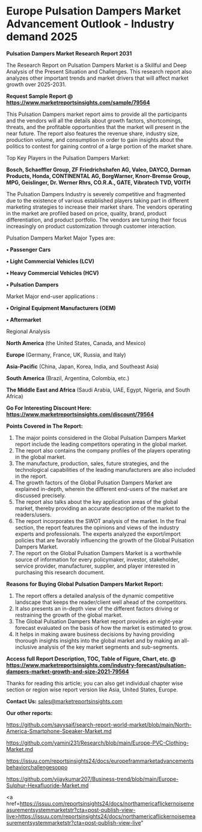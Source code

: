 # Europe Pulsation Dampers Market Advancement Outlook - Industry demand 2025

<strong>Pulsation Dampers Market Research Report 2031</strong>

The Research Report on Pulsation Dampers Market is a Skillful and Deep Analysis of the Present Situation and Challenges. This research report also analyzes other important trends and market drivers that will affect market growth over 2025-2031.

<strong>Request Sample Report @ <a href=https://www.marketreportsinsights.com/sample/79564>https://www.marketreportsinsights.com/sample/79564</a></strong>

This Pulsation Dampers market report aims to provide all the participants and the vendors will all the details about growth factors, shortcomings, threats, and the profitable opportunities that the market will present in the near future. The report also features the revenue share, industry size, production volume, and consumption in order to gain insights about the politics to contest for gaining control of a large portion of the market share.

Top Key Players in the Pulsation Dampers Market:

<strong>Bosch, Schaeffler Group, ZF Friedrichshafen AG, Valeo, DAYCO, Dorman Products, Honda, CONTINENTAL AG, BorgWarner, Knorr-Bremse Group, MPG, Geislinger, Dr. Werner Rhrs, CO.R.A., GATE, Vibratech TVD, VOITH</strong>

The Pulsation Dampers Industry is severely competitive and fragmented due to the existence of various established players taking part in different marketing strategies to increase their market share. The vendors operating in the market are profiled based on price, quality, brand, product differentiation, and product portfolio. The vendors are turning their focus increasingly on product customization through customer interaction.

Pulsation Dampers Market Major Types are:

<strong>• Passenger Cars

• Light Commercial Vehicles (LCV)

• Heavy Commercial Vehicles (HCV)

• Pulsation Dampers</strong>

Market Major end-user applications :

<strong>• Original Equipment Manufacturers (OEM)

• Aftermarket</strong>

Regional Analysis

</u><strong><b>North America</b></strong> (the United States, Canada, and Mexico)

<strong><b>Europe </b></strong>(Germany, France, UK, Russia, and Italy)

<strong><b>Asia-Pacific</b></strong> (China, Japan, Korea, India, and Southeast Asia)

<strong><b>South America</b></strong> (Brazil, Argentina, Colombia, etc.)

<strong><b>The Middle East and Africa</b></strong> (Saudi Arabia, UAE, Egypt, Nigeria, and South Africa)

<strong>Go For Interesting Discount Here: <a href=https://www.marketreportsinsights.com/discount/79564>https://www.marketreportsinsights.com/discount/79564</a></strong>

<strong>Points Covered in The Report:</strong>
<ol>
  <li>The major points considered in the Global Pulsation Dampers Market report include the leading competitors operating in the global market.</li>
  <li>The report also contains the company profiles of the players operating in the global market.</li>
  <li>The manufacture, production, sales, future strategies, and the technological capabilities of the leading manufacturers are also included in the report.</li>
  <li>The growth factors of the Global Pulsation Dampers Market are explained in-depth, wherein the different end-users of the market are discussed precisely.</li>
  <li>The report also talks about the key application areas of the global market, thereby providing an accurate description of the market to the readers/users.</li>
  <li>The report incorporates the SWOT analysis of the market. In the final section, the report features the opinions and views of the industry experts and professionals. The experts analyzed the export/import policies that are favorably influencing the growth of the Global Pulsation Dampers Market.</li>
  <li>The report on the Global Pulsation Dampers Market is a worthwhile source of information for every policymaker, investor, stakeholder, service provider, manufacturer, supplier, and player interested in purchasing this research document.</li>
</ol>
<strong>Reasons for Buying Global Pulsation Dampers Market Report:</strong>

<ol>
  <li>The report offers a detailed analysis of the dynamic competitive landscape that keeps the reader/client well ahead of the competitors.</li>
  <li>It also presents an in-depth view of the different factors driving or restraining the growth of the global market.</li>
  <li>The Global Pulsation Dampers Market report provides an eight-year forecast evaluated on the basis of how the market is estimated to grow.</li>
  <li>It helps in making aware business decisions by having providing thorough insights insights into the global market and by making an all-inclusive analysis of the key market segments and sub-segments.</li>
</ol>
<strong>Access full Report Description, TOC, Table of Figure, Chart, etc. @ <a href=https://www.marketreportsinsights.com/industry-forecast/pulsation-dampers-market-growth-and-size-2021-79564>https://www.marketreportsinsights.com/industry-forecast/pulsation-dampers-market-growth-and-size-2021-79564</a></strong>


Thanks for reading this article; you can also get individual chapter wise section or region wise report version like Asia, United States, Europe.

<strong>Contact Us:</strong>
sales@marketreportsinsights.com

<strong>Our other reports:</strong>

<a href=https://github.com/sayysaif/search-report-world-market/blob/main/North-America-Smartphone-Speaker-Market.md>https://github.com/sayysaif/search-report-world-market/blob/main/North-America-Smartphone-Speaker-Market.md</a>

<a href=https://github.com/yamini231/Research/blob/main/Europe-PVC-Clothing-Market.md>https://github.com/yamini231/Research/blob/main/Europe-PVC-Clothing-Market.md</a>

<a href=https://issuu.com/reportsinsights24/docs/europeframmarketadvancementsbehaviorchallengesoppo>https://issuu.com/reportsinsights24/docs/europeframmarketadvancementsbehaviorchallengesoppo</a>

<a href=https://github.com/vijaykumar207/Business-trend/blob/main/Europe-Sulphur-Hexafluoride-Market.md>https://github.com/vijaykumar207/Business-trend/blob/main/Europe-Sulphur-Hexafluoride-Market.md</a>

<a href=https://issuu.com/reportsinsights24/docs/northamericaflickernoisemeasurementsystemmarketstr?cta=post-publish-view-live>https://issuu.com/reportsinsights24/docs/northamericaflickernoisemeasurementsystemmarketstr?cta=post-publish-view-live</a>"
